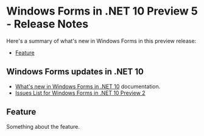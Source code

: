 # Windows Forms in .NET 10 Preview 5 - Release Notes

Here's a summary of what's new in Windows Forms in this preview release:

- [Feature](#feature)

## Windows Forms updates in .NET 10

- [What's new in Windows Forms in .NET 10](https://learn.microsoft.com/dotnet/desktop/winforms/whats-new/net100) documentation.
- [Issues List for Windows Forms in .NET 10 Preview 2](https://github.com/dotnet/winforms/issues?q=is%3Aissue%20milestone%3A%2210.0%20Preview2%22%20)

## Feature

Something about the feature.
